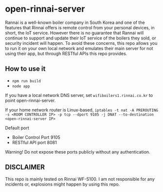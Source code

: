 # open-rinnai-server

Rannai is a well-known boiler company in South Korea and one of the features that Rinnai offers is remote control from your personal devices, in short, the IoT service. However there is no guarantee that Rannai will continue to support and update their IoT service of the boilers they sold, or security incident will happen. To avoid these concerns, this repo allows you to run it on your own local network and emulates their main server for not using their app, but through RESTful APIs this repo provides.

## How to use it
* `npm run build`
* `node app`

If you have a local network DNS server, set `wifiboilers1.rinnai.co.kr` to point open-rinnai-server.

If your home network router is Linux-based, `iptables -t nat -A PREROUTING -s <ROOM CONTROLLER IP> -p tcp --dport 9105 -j DNAT --to-destination <open-rinnai-server IP>`

Default port
* Boiler Control Port 9105
* RESTful API port 8081

Warning! Do not expose these ports publicly without any authentication.

## DISCLAIMER
This repo is mainly tested on Rinnai WF-S100. I am not responsible for any incidents or, explosions might happen by using this repo.
